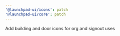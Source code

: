 ```yaml
---
'@launchpad-ui/icons': patch
'@launchpad-ui/core': patch
---
```


Add building and door icons for org and signout uses
